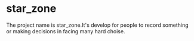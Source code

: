 # star_zone
The project name is star_zone.It's develop for people to record something or making decisions in facing many hard choise.
